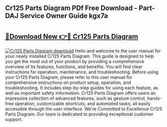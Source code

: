 ## Cr125 Parts Diagram PDf Free Download - Part-DAJ Service Owner Guide kgx7a

# <h2><a href="http://dfqzs6.blite.top/?on=Cr125+Parts+Diagram">🔗Download New 👉🔴 Cr125 Parts Diagram</a></h2>

[![Cr125 Parts Diagram download](https://i.imgur.com/lujVjoI.png)](http://dfqzs6.blite.top/?on=Cr125+Parts+Diagram)
Hello and welcome to the user manual for your newly installed Cr125 Parts Diagram. This guide is designed to help you get the most out of your product by providing a comprehensive overview of its features, functions, and benefits. You will find clear instructions for operation, maintenance, and troubleshooting. Before using your Cr125 Parts Diagram, please refer to this user manual for comprehensive instructions on product setup, operation, and troubleshooting. It includes step-by-step guides for using each feature, as well as important safety information. Cr125 Parts Diagram offers users an impressive collection of advanced features, such as gesture control, hands-free operation, customizable shortcuts, and automated tasks, all easily accessible through the user interface. We're Committed to Excellence Cr125 Parts Diagram. Our team is dedicated to providing exceptional customer support.
